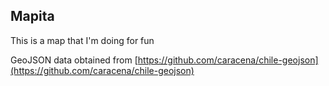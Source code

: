 ## Mapita

This is a map that I'm doing for fun

GeoJSON data obtained from [https://github.com/caracena/chile-geojson](https://github.com/caracena/chile-geojson)
